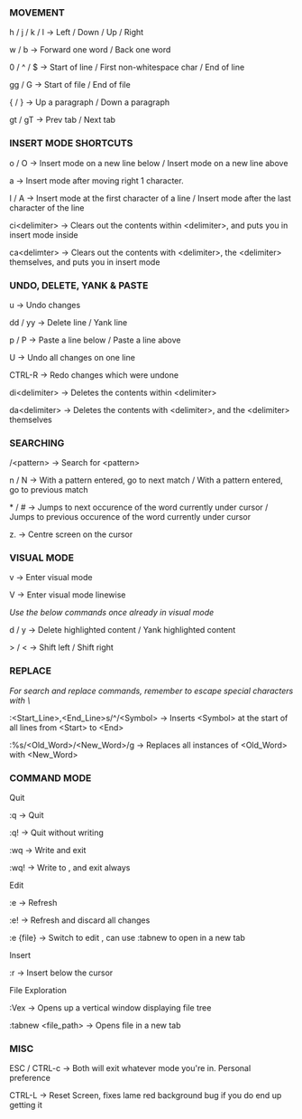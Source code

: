 ### MOVEMENT

h / j / k / l -> Left / Down / Up / Right

w / b -> Forward one word / Back one word 

0 / ^ / $  -> Start of line / First non-whitespace char / End of line

gg / G -> Start of file / End of file

{ / } -> Up a paragraph / Down a paragraph

gt / gT -> Prev tab / Next tab


### INSERT MODE SHORTCUTS

o / O -> Insert mode on a new line below / Insert mode on a new line above

a -> Insert mode after moving right 1 character. 

I / A -> Insert mode at the first character of a line / Insert mode after the last character of the line

ci\<delimiter> -> Clears out the contents within \<delimiter>, and puts you in insert mode inside

ca\<delimter> -> Clears out the contents with \<delimiter>, the \<delimiter> themselves, and puts you in insert mode


### UNDO, DELETE, YANK & PASTE

u -> Undo changes

dd / yy -> Delete line / Yank line

p / P -> Paste a line below / Paste a line above

U -> Undo all changes on one line

CTRL-R -> Redo changes which were undone

di\<delimiter> -> Deletes the contents within \<delimiter>

da\<delimiter> -> Deletes the contents with \<delimiter>, and the \<delimiter> themselves


### SEARCHING

/\<pattern> -> Search for \<pattern> 

n / N -> With a pattern entered, go to next match / With a pattern entered, go to previous match

\* / # -> Jumps to next occurence of the word currently under cursor / Jumps to previous occurence of the word currently under cursor

z. -> Centre screen on the cursor


### VISUAL MODE

v -> Enter visual mode

V -> Enter visual mode linewise

*Use the below commands once already in visual mode*

d / y -> Delete highlighted content / Yank highlighted content

\> / < -> Shift left / Shift right


### REPLACE

*For search and replace commands, remember to escape special characters with \\*

:<Start\_Line>,<End\_Line>s/^/\<Symbol> -> Inserts \<Symbol> at the start of all lines from \<Start> to \<End>

:%s/<Old\_Word>/<New\_Word>/g -> Replaces all instances of <Old\_Word> with <New\_Word>


### COMMAND MODE

Quit

  :q -> Quit

  :q! -> Quit without writing

  :wq -> Write and exit

  :wq! <file> -> Write to <file>, and exit always

Edit

  :e -> Refresh

  :e! -> Refresh and discard all changes

  :e {file} -> Switch to edit <file>, can use :tabnew <file> to open in a new tab

Insert

  :r <file> -> Insert <file> below the cursor

File Exploration

  :Vex -> Opens up a vertical window displaying file tree

  :tabnew <file\_path> -> Opens file in a new tab


### MISC

ESC / CTRL-c -> Both will exit whatever mode you're in. Personal preference

CTRL-L -> Reset Screen, fixes lame red background bug if you do end up getting it

